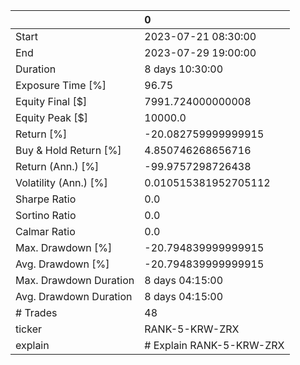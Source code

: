 |                        | 0                        |
|:-----------------------|:-------------------------|
| Start                  | 2023-07-21 08:30:00      |
| End                    | 2023-07-29 19:00:00      |
| Duration               | 8 days 10:30:00          |
| Exposure Time [%]      | 96.75                    |
| Equity Final [$]       | 7991.724000000008        |
| Equity Peak [$]        | 10000.0                  |
| Return [%]             | -20.082759999999915      |
| Buy & Hold Return [%]  | 4.850746268656716        |
| Return (Ann.) [%]      | -99.9757298726438        |
| Volatility (Ann.) [%]  | 0.010515381952705112     |
| Sharpe Ratio           | 0.0                      |
| Sortino Ratio          | 0.0                      |
| Calmar Ratio           | 0.0                      |
| Max. Drawdown [%]      | -20.794839999999915      |
| Avg. Drawdown [%]      | -20.794839999999915      |
| Max. Drawdown Duration | 8 days 04:15:00          |
| Avg. Drawdown Duration | 8 days 04:15:00          |
| # Trades               | 48                       |
| ticker                 | RANK-5-KRW-ZRX           |
| explain                | # Explain RANK-5-KRW-ZRX |